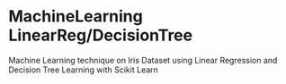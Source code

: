 # MachineLearning LinearReg/DecisionTree
 Machine Learning technique on Iris Dataset using Linear Regression and Decision Tree Learning with Scikit Learn
